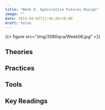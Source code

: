 ```yaml
---
title: "Week 6: Speculative Futures Design"
image: ""
date: 2019-04-02T21:46:20+10:00
draft: false
---
```

{{< figure src="/img/3580qca/Week06.jpg" >}}

## Theories


## Practices


## Tools 


## Key Readings

